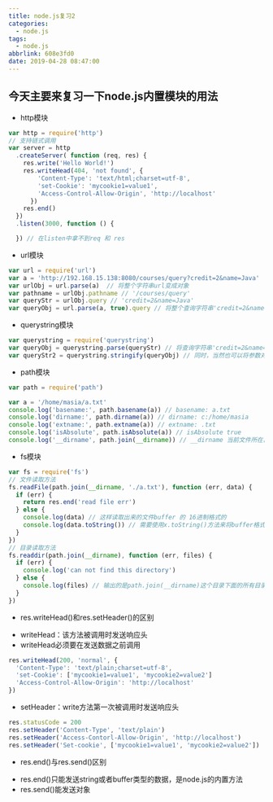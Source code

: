 ```yaml
---
title: node.js复习2
categories:
  - node.js
tags:
  - node.js
abbrlink: 608e3fd0
date: 2019-04-28 08:47:00
---
```

## 今天主要来复习一下node.js内置模块的用法
<!-- more -->
+ http模块
```javascript
var http = require('http')
// 支持链式调用
var server = http
  .createServer( function (req, res) {
    res.write('Hello World!')
    res.writeHead(404, 'not found', {
        'Content-Type': 'text/html;charset=utf-8',
        'set-Cookie': 'mycookie1=value1',
        'Access-Control-Allow-Origin', 'http://localhost'
      })
    res.end()
  })
  .listen(3000, function () {

  }) // 在listen中拿不到req 和 res
```
- url模块
```javascript 
var url = require('url')
var a = 'http://192.168.15.138:8080/courses/query?credit=2&name=Java'
var urlObj = url.parse(a)  // 将整个字符串url变成对象
var pathname = urlObj.pathname // '/courses/query'
var queryStr = urlObj.query // 'credit=2&name=Java'
var queryObj = url.parse(a, true).query // 将整个查询字符串'credit=2&name=Java'转化为对象 { crdit: 2, name: 'Java'}
```
- querystring模块
```javascript
var querystring = require('querystring')
var queryObj = querystring.parse(queryStr) // 将查询字符串'credit=2&name=Java'转化为参数对象
var queryStr2 = querystring.stringify(queryObj) // 同时，当然也可以将参数对象转化为字符串
```
- path模块
```javascript
var path = require('path')

var a = '/home/masia/a.txt'
console.log('basename:', path.basename(a)) // basename: a.txt
console.log('dirname:', path.dirname(a)) // dirname: c:/home/masia
console.log('extname:', path.extname(a)) // extname: .txt
console.log('isAbsolute', path.isAbsolute(a)) // isAbsolute true
console.log('__dirname', path.join(__dirname)) // __dirname 当前文件所在目录
```
- fs模块
```javascript
var fs = require('fs')
// 文件读取方法
fs.readFile(path.join(__dirname, './a.txt'), function (err, data) {
  if (err) {
    return res.end('read file err')
  } else {
    console.log(data) // 这样读取出来的文件buffer 的 16进制格式的
    console.log(data.toString()) // 需要使用x.toString()方法来将buffer格式的数据转化为字符串形式的数据
  }
})
// 目录读取方法
fs.readdir(path.join(__dirname), function (err, files) {
  if (err) {
    console.log('can not find this directory')
  } else {
    console.log(files) // 输出的是path.join(__dirname)这个目录下面的所有目录名以及文件名
  }
})
```
- res.writeHead()和res.setHeader()的区别
 + writeHead：该方法被调用时发送响应头
 + writeHead必须要在发送数据之前调用
```javascript
res.writeHead(200, 'normal', {
  'Content-Type': 'text/plain;charset=utf-8',
  'set-Cookie': ['mycookie1=value1', 'mycookie2=value2']
  'Access-Control-Allow-Origin': 'http://localhost'
})
```
 + setHeader：write方法第一次被调用时发送响应头
```javascript
res.statusCode = 200
res.setHeader('Content-Type', 'text/plain')
res.setHeader('Access-Contorl-Allow-Origin', 'http://localhost')
res.setHeader('Set-cookie', ['mycookie1=value1', 'mycookie2=value2'])
```
- res.end()与res.send()区别
 + res.end()只能发送string或者buffer类型的数据，是node.js的内置方法
 + res.send()能发送对象
